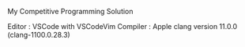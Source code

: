My Competitive Programming Solution

Editor : VSCode with VSCodeVim
Compiler : Apple clang version 11.0.0 (clang-1100.0.28.3)


